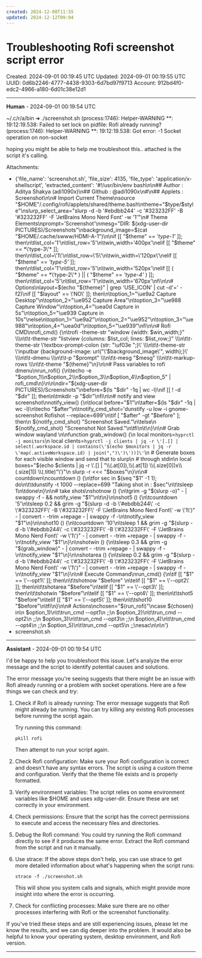 ```yaml
---
created: 2024-12-08T11:55
updated: 2024-12-12T09:04
---
```

# Troubleshooting Rofi screenshot script error

Created: 2024-09-01 00:19:45 UTC
Updated: 2024-09-01 00:19:55 UTC
UUID: 0d6b2246-4777-4438-9303-6d7bd97f9713
Account: 912bd4f0-edc2-4966-a180-6d01c38e12d1

---

**Human** - 2024-09-01 00:19:54 UTC

~/.c/r/a/bin ➜ ./screenshot.sh
(process:1746): Helper-WARNING **: 19:12:19.538: Failed to set lock on pidfile: Rofi already running?
(process:1746): Helper-WARNING **: 19:12:19.538: Got error: -1 Socket operation on non-socket

hoping you might be able to help me troubleshoot this.. attached is the script it's calling.


Attachments:
- {'file_name': 'screenshot.sh', 'file_size': 4135, 'file_type': 'application/x-shellscript', 'extracted_content': '#!/usr/bin/env bash\n\n## Author  : Aditya Shakya (adi1090x)\n## Github  : @adi1090x\n#\n## Applets : Screenshot\n\n# Import Current Theme\nsource "$HOME"/.config/rofi/applets/shared/theme.bash\ntheme="$type/$style"\nslurp_select_area="slurp -d -b \'#ebdbb244\' -c \'#323232FF\' -B \'#323232FF\' -F \'JetBrains Mono Nerd Font\' -w \'1\'"\n# Theme Elements\nprompt=\'Screenshot\'\nmesg="DIR: $(xdg-user-dir PICTURES)/Screenshots"\nbackground_image=$(cat "$HOME/.cache/swww/HDMI-A-1")\n\nif [[ "$theme" == *\'type-1\'* ]]; then\n\tlist_col=\'1\'\n\tlist_row=\'5\'\n\twin_width=\'400px\'\nelif [[ "$theme" == *\'type-3\'* ]]; then\n\tlist_col=\'1\'\n\tlist_row=\'5\'\n\twin_width=\'120px\'\nelif [[ "$theme" == *\'type-5\'* ]]; then\n\tlist_col=\'1\'\n\tlist_row=\'5\'\n\twin_width=\'520px\'\nelif [[ ( "$theme" == *\'type-2\'* ) || ( "$theme" == *\'type-4\'* ) ]]; then\n\tlist_col=\'5\'\n\tlist_row=\'1\'\n\twin_width=\'670px\'\nfi\n\n# Options\nlayout=$(echo "${theme}" | grep \'USE_ICON\' | cut -d\'=\' -f2)\nif [[ "$layout" == \'NO\' ]]; then\n\toption_1="\ue9a2 Capture Desktop"\n\toption_2="\ue952 Capture Area"\n\toption_3="\ue988 Capture Window"\n\toption_4="\uea0d Capture in 5s"\n\toption_5="\ue939 Capture in 10s"\nelse\n\toption_1="\ue9a2"\n\toption_2="\ue952"\n\toption_3="\ue988"\n\toption_4="\uea0d"\n\toption_5="\ue939"\nfi\n\n# Rofi CMD\nrofi_cmd() {\n\trofi -theme-str "window {width: $win_width;}" \\\n\t\t-theme-str "listview {columns: $list_col; lines: $list_row;}" \\\n\t\t-theme-str \'textbox-prompt-colon {str: "\uf03e ";}\' \\\n\t\t-theme-str \'inputbar {background-image: url("\'$background_image\'", width);}\' \\\n\t\t-dmenu \\\n\t\t-p "$prompt" \\\n\t\t-mesg "$mesg" \\\n\t\t-markup-rows \\\n\t\t-theme "${theme}"\n}\n\n# Pass variables to rofi dmenu\nrun_rofi() {\n\techo -e "$option_1\\n$option_2\\n$option_3\\n$option_4\\n$option_5" | rofi_cmd\n}\n\n\ndir="$(xdg-user-dir PICTURES)/Screenshots"\nbefore=$(ls "$dir" -1q | wc -l)\nif [[ ! -d "$dir" ]]; then\n\tmkdir -p "$dir"\nfi\n\n# notify and view screenshot\nnotify_view() {\n\tlocal before="$1"\n\tafter=$(ls "$dir" -1q | wc -l)\n\techo "$after"\n\tnotify_cmd_shot=\'dunstify -u low -i gnome-screenshot Rofishot --replace=699\'\n\tif [ "$after" -gt "$before" ]; then\n    ${notify_cmd_shot} "Screenshot Saved."\n\telse\n    ${notify_cmd_shot} "Screenshot Not Saved."\n\tfi\n\t\n}\n\n# Grab window wayland \n\nfunction grab_window() {\n    local monitors=`hyprctl -j monitors`\n    local clients=`hyprctl -j clients | jq -r \'[.[] | select(.workspace.id | contains(\'$(echo $monitors | jq -r \'map(.activeWorkspace.id) | join(",")\')\'))]\'`\n    # Generate boxes for each visible window and send that to slurp\n    # through stdin\n    local boxes="$(echo $clients | jq -r \'.[] | "\\(.at[0]),\\(.at[1]) \\(.size[0])x\\(.size[1]) \\(.title)"\')"\n    slurp -r <<< "$boxes"\n}\n\n# countdown\ncountdown () {\n\tfor sec in $(seq "$1" -1 1); do\n\t\tdunstify -t 1000 --replace=699 "Taking shot in : $sec"\n\t\tsleep 1\n\tdone\n}\n\n# take shots\nshotnow () {\n\tgrim -g "$(slurp -o)" - | swappy -f - && notify_view "$1"\n\t\n}\n\nshot5 () {\n\tcountdown \'5\'\n\tsleep 0.2 && grim -g "$(slurp -d -b \'#ebdbb244\' -c \'#323232FF\' -B \'#323232FF\' -F \'JetBrains Mono Nerd Font\' -w \'1\')" - | convert - -trim +repage - | swappy -f -\n\tnotify_view "$1"\n}\n\nshot10 () {\n\tcountdown \'10\'\n\tsleep 1 && grim -g "$(slurp -d -b \'#ebdbb244\' -c \'#323232FF\' -B \'#323232FF\' -F \'JetBrains Mono Nerd Font\' -w \'1\')" - | convert - -trim +repage - | swappy -f -\n\tnotify_view "$1"\n}\n\nshotwin () {\n\tsleep 0.3 && grim -g "$(grab_window)" - | convert - -trim +repage - | swappy -f -\n\tnotify_view "$1"\n}\n\nshotarea () {\n\tsleep 0.2 && grim -g "$(slurp -d -b \'#ebdbb244\' -c \'#323232FF\' -B \'#323232FF\' -F \'JetBrains Mono Nerd Font\' -w \'1\')" - | convert - -trim +repage - | swappy -f - \n\tnotify_view "$1"\n}\n\n# Execute Command\nrun_cmd() {\n\tif [[ "$1" == \'--opt1\' ]]; then\n\t\tshotnow "$before" \n\telif [[ "$1" == \'--opt2\' ]]; then\n\t\tshotarea "$before"\n\telif [[ "$1" == \'--opt3\' ]]; then\n\t\tshotwin "$before"\n\telif [[ "$1" == \'--opt4\' ]]; then\n\t\tshot5 "$before"\n\telif [[ "$1" == \'--opt5\' ]]; then\n\t\tshot10 "$before"\n\tfi\n}\n\n# Actions\nchosen="$(run_rofi)"\ncase ${chosen} in\n    $option_1)\n\t\trun_cmd --opt1\n        ;;\n    $option_2)\n\t\trun_cmd --opt2\n        ;;\n    $option_3)\n\t\trun_cmd --opt3\n        ;;\n    $option_4)\n\t\trun_cmd --opt4\n        ;;\n    $option_5)\n\t\trun_cmd --opt5\n        ;;\nesac\n\n\n'}
- screenshot.sh

---

**Assistant** - 2024-09-01 00:19:54 UTC

 I'd be happy to help you troubleshoot this issue. Let's analyze the error message and the script to identify potential causes and solutions.

The error message you're seeing suggests that there might be an issue with Rofi already running or a problem with socket operations. Here are a few things we can check and try:

1. Check if Rofi is already running:
   The error message suggests that Rofi might already be running. You can try killing any existing Rofi processes before running the script again.

   Try running this command:
   ```
   pkill rofi
   ```
   Then attempt to run your script again.

2. Check Rofi configuration:
   Make sure your Rofi configuration is correct and doesn't have any syntax errors. The script is using a custom theme and configuration. Verify that the theme file exists and is properly formatted.

3. Verify environment variables:
   The script relies on some environment variables like $HOME and uses xdg-user-dir. Ensure these are set correctly in your environment.

4. Check permissions:
   Ensure that the script has the correct permissions to execute and access the necessary files and directories.

5. Debug the Rofi command:
   You could try running the Rofi command directly to see if it produces the same error. Extract the Rofi command from the script and run it manually.

6. Use strace:
   If the above steps don't help, you can use strace to get more detailed information about what's happening when the script runs:

   ```
   strace -f ./screenshot.sh
   ```

   This will show you system calls and signals, which might provide more insight into where the error is occurring.

7. Check for conflicting processes:
   Make sure there are no other processes interfering with Rofi or the screenshot functionality.

If you've tried these steps and are still experiencing issues, please let me know the results, and we can dig deeper into the problem. It would also be helpful to know your operating system, desktop environment, and Rofi version.

---

